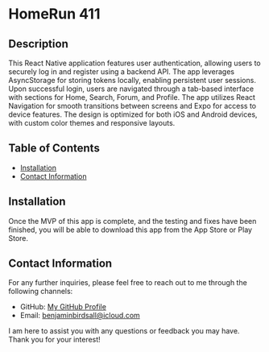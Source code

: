 # HomeRun 411 
  
## Description
  
This React Native application features user authentication, allowing users to securely log in and register using a backend API. The app leverages AsyncStorage for storing tokens locally, enabling persistent user sessions. Upon successful login, users are navigated through a tab-based interface with sections for Home, Search, Forum, and Profile. The app utilizes React Navigation for smooth transitions between screens and Expo for access to device features. The design is optimized for both iOS and Android devices, with custom color themes and responsive layouts.

## Table of Contents

* [Installation](#installation)<br>
* [Contact Information](#contact-information)<br>

## Installation

Once the MVP of this app is complete, and the testing and fixes have been finished, you will be able to download this app from the App Store or Play Store.

## Contact Information

For any further inquiries, please feel free to reach out to me through the following channels:
* GitHub: [My GitHub Profile](https://www.github.com/BenThere6)
* Email: benjaminbirdsall@icloud.com

I am here to assist you with any questions or feedback you may have. Thank you for your interest!
